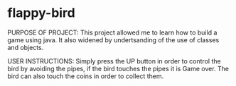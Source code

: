 # flappy-bird

PURPOSE OF PROJECT: 
This project allowed me to learn how to build a game using java. 
It also widened by undertsanding of the use of classes and objects.


USER INSTRUCTIONS: 
Simply press the UP button in order to control the bird by avoiding the pipes, if the bird touches the pipes it is Game over. The bird can also touch the coins in order to collect them. 

